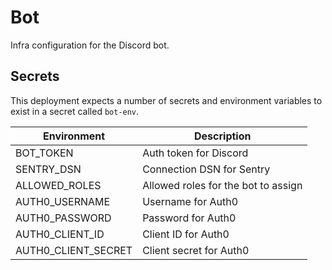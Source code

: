 # Bot

Infra configuration for the Discord bot.

## Secrets

This deployment expects a number of secrets and environment variables to exist in a secret called `bot-env`.

| Environment         | Description                         |
| ------------------- | ----------------------------------- |
| BOT_TOKEN           | Auth token for Discord              |
| SENTRY_DSN          | Connection DSN for Sentry           |
| ALLOWED_ROLES       | Allowed roles for the bot to assign |
| AUTH0_USERNAME      | Username for Auth0                  |
| AUTH0_PASSWORD      | Password for Auth0                  |
| AUTH0_CLIENT_ID     | Client ID for Auth0                 |
| AUTH0_CLIENT_SECRET | Client secret for Auth0             |
